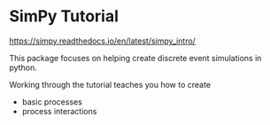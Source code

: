 # SimPy Tutorial
https://simpy.readthedocs.io/en/latest/simpy_intro/

This package focuses on helping create discrete event simulations in python.

Working through the tutorial teaches you how to create
* basic processes
* process interactions
